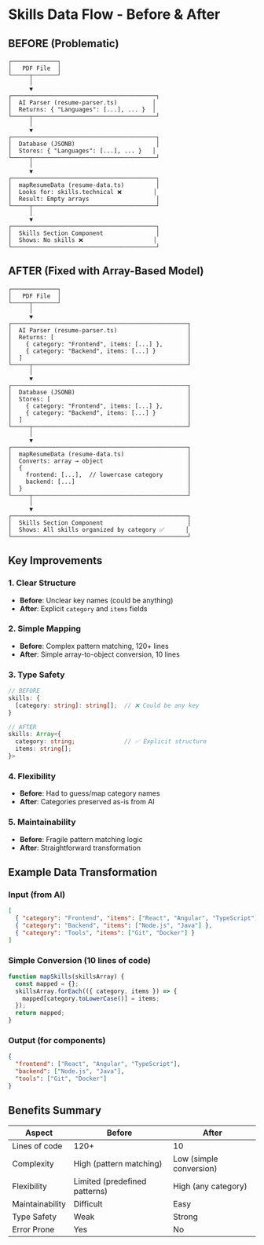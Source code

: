 # Skills Data Flow - Before & After

## BEFORE (Problematic)

```
┌─────────────┐
│   PDF File  │
└─────┬───────┘
      │
      ▼
┌─────────────────────────────────────────┐
│  AI Parser (resume-parser.ts)          │
│  Returns: { "Languages": [...], ... }  │
└─────┬───────────────────────────────────┘
      │
      ▼
┌─────────────────────────────────────────┐
│  Database (JSONB)                       │
│  Stores: { "Languages": [...], ... }   │
└─────┬───────────────────────────────────┘
      │
      ▼
┌─────────────────────────────────────────┐
│  mapResumeData (resume-data.ts)         │
│  Looks for: skills.technical ❌         │
│  Result: Empty arrays                   │
└─────┬───────────────────────────────────┘
      │
      ▼
┌─────────────────────────────────────────┐
│  Skills Section Component               │
│  Shows: No skills ❌                    │
└─────────────────────────────────────────┘
```

## AFTER (Fixed with Array-Based Model)

```
┌─────────────┐
│   PDF File  │
└─────┬───────┘
      │
      ▼
┌──────────────────────────────────────────────────┐
│  AI Parser (resume-parser.ts)                    │
│  Returns: [                                      │
│    { category: "Frontend", items: [...] },       │
│    { category: "Backend", items: [...] }         │
│  ]                                               │
└─────┬────────────────────────────────────────────┘
      │
      ▼
┌──────────────────────────────────────────────────┐
│  Database (JSONB)                                │
│  Stores: [                                       │
│    { category: "Frontend", items: [...] },       │
│    { category: "Backend", items: [...] }         │
│  ]                                               │
└─────┬────────────────────────────────────────────┘
      │
      ▼
┌──────────────────────────────────────────────────┐
│  mapResumeData (resume-data.ts)                  │
│  Converts: array → object                        │
│  {                                               │
│    frontend: [...],  // lowercase category       │
│    backend: [...]                                │
│  }                                               │
└─────┬────────────────────────────────────────────┘
      │
      ▼
┌──────────────────────────────────────────────────┐
│  Skills Section Component                        │
│  Shows: All skills organized by category ✅      │
└──────────────────────────────────────────────────┘
```

## Key Improvements

### 1. Clear Structure

- **Before**: Unclear key names (could be anything)
- **After**: Explicit `category` and `items` fields

### 2. Simple Mapping

- **Before**: Complex pattern matching, 120+ lines
- **After**: Simple array-to-object conversion, 10 lines

### 3. Type Safety

```typescript
// BEFORE
skills: {
  [category: string]: string[];  // ❌ Could be any key
}

// AFTER
skills: Array<{
  category: string;              // ✅ Explicit structure
  items: string[];
}>
```

### 4. Flexibility

- **Before**: Had to guess/map category names
- **After**: Categories preserved as-is from AI

### 5. Maintainability

- **Before**: Fragile pattern matching logic
- **After**: Straightforward transformation

## Example Data Transformation

### Input (from AI)

```json
[
  { "category": "Frontend", "items": ["React", "Angular", "TypeScript"] },
  { "category": "Backend", "items": ["Node.js", "Java"] },
  { "category": "Tools", "items": ["Git", "Docker"] }
]
```

### Simple Conversion (10 lines of code)

```typescript
function mapSkills(skillsArray) {
  const mapped = {};
  skillsArray.forEach(({ category, items }) => {
    mapped[category.toLowerCase()] = items;
  });
  return mapped;
}
```

### Output (for components)

```json
{
  "frontend": ["React", "Angular", "TypeScript"],
  "backend": ["Node.js", "Java"],
  "tools": ["Git", "Docker"]
}
```

## Benefits Summary

| Aspect          | Before                        | After                   |
| --------------- | ----------------------------- | ----------------------- |
| Lines of code   | 120+                          | 10                      |
| Complexity      | High (pattern matching)       | Low (simple conversion) |
| Flexibility     | Limited (predefined patterns) | High (any category)     |
| Maintainability | Difficult                     | Easy                    |
| Type Safety     | Weak                          | Strong                  |
| Error Prone     | Yes                           | No                      |
